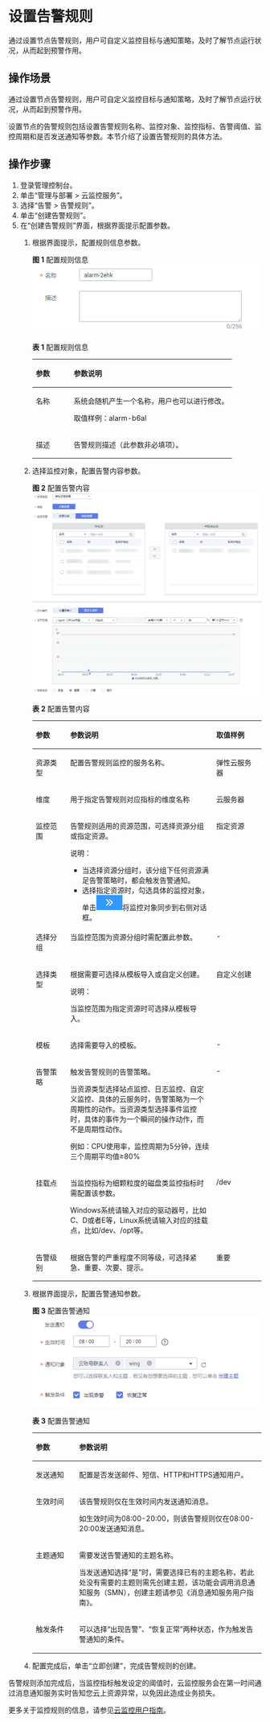 # 设置告警规则<a name="cce_01_0071"></a>

通过设置节点告警规则，用户可自定义监控目标与通知策略，及时了解节点运行状况，从而起到预警作用。

## 操作场景<a name="section68231384319"></a>

通过设置节点告警规则，用户可自定义监控目标与通知策略，及时了解节点运行状况，从而起到预警作用。

设置节点的告警规则包括设置告警规则名称、监控对象、监控指标、告警阈值、监控周期和是否发送通知等参数。本节介绍了设置告警规则的具体方法。

## 操作步骤<a name="section18203181373215"></a>

1.  登录管理控制台。
2.  单击“管理与部署 \> 云监控服务”。
3.  选择“告警 \> 告警规则”。
4.  单击“创建告警规则”。
5.  在“创建告警规则”界面，根据界面提示配置参数。
    1.  根据界面提示，配置规则信息参数。

        **图 1**  配置规则信息<a name="fig1470112311227"></a>  
        ![](figures/配置规则信息.png "配置规则信息")

        **表 1**  配置规则信息

        <a name="table9481141712223"></a>
        <table><thead align="left"><tr id="row6481117152218"><th class="cellrowborder" valign="top" width="18.96%" id="mcps1.2.3.1.1"><p id="p248161712224"><a name="p248161712224"></a><a name="p248161712224"></a>参数</p>
        </th>
        <th class="cellrowborder" valign="top" width="81.04%" id="mcps1.2.3.1.2"><p id="p948191732212"><a name="p948191732212"></a><a name="p948191732212"></a>参数说明</p>
        </th>
        </tr>
        </thead>
        <tbody><tr id="row848111176224"><td class="cellrowborder" valign="top" width="18.96%" headers="mcps1.2.3.1.1 "><p id="p548131710227"><a name="p548131710227"></a><a name="p548131710227"></a>名称</p>
        </td>
        <td class="cellrowborder" valign="top" width="81.04%" headers="mcps1.2.3.1.2 "><p id="p448111792212"><a name="p448111792212"></a><a name="p448111792212"></a>系统会随机产生一个名称，用户也可以进行修改。</p>
        <p id="p204815171225"><a name="p204815171225"></a><a name="p204815171225"></a>取值样例：alarm-b6al</p>
        </td>
        </tr>
        <tr id="row1348115178222"><td class="cellrowborder" valign="top" width="18.96%" headers="mcps1.2.3.1.1 "><p id="p1481111716221"><a name="p1481111716221"></a><a name="p1481111716221"></a>描述</p>
        </td>
        <td class="cellrowborder" valign="top" width="81.04%" headers="mcps1.2.3.1.2 "><p id="p4481517182218"><a name="p4481517182218"></a><a name="p4481517182218"></a>告警规则描述（此参数非必填项）。</p>
        </td>
        </tr>
        </tbody>
        </table>

    2.  选择监控对象，配置告警内容参数。

        **图 2**  配置告警内容<a name="fig1674320252422"></a>  
        ![](figures/配置告警内容.png "配置告警内容")

        **表 2**  配置告警内容

        <a name="table1951189104216"></a>
        <table><thead align="left"><tr id="row79491995423"><th class="cellrowborder" valign="top" width="14.970000000000002%" id="mcps1.2.4.1.1"><p id="p1694917913426"><a name="p1694917913426"></a><a name="p1694917913426"></a>参数</p>
        </th>
        <th class="cellrowborder" valign="top" width="63.73000000000001%" id="mcps1.2.4.1.2"><p id="p79496924210"><a name="p79496924210"></a><a name="p79496924210"></a>参数说明</p>
        </th>
        <th class="cellrowborder" valign="top" width="21.3%" id="mcps1.2.4.1.3"><p id="p139491990425"><a name="p139491990425"></a><a name="p139491990425"></a>取值样例</p>
        </th>
        </tr>
        </thead>
        <tbody><tr id="row17949393429"><td class="cellrowborder" valign="top" width="14.970000000000002%" headers="mcps1.2.4.1.1 "><p id="p19949592427"><a name="p19949592427"></a><a name="p19949592427"></a>资源类型</p>
        </td>
        <td class="cellrowborder" valign="top" width="63.73000000000001%" headers="mcps1.2.4.1.2 "><p id="p89497934220"><a name="p89497934220"></a><a name="p89497934220"></a>配置告警规则监控的服务名称。</p>
        </td>
        <td class="cellrowborder" valign="top" width="21.3%" headers="mcps1.2.4.1.3 "><p id="p19494917424"><a name="p19494917424"></a><a name="p19494917424"></a>弹性云服务器</p>
        </td>
        </tr>
        <tr id="row895014917429"><td class="cellrowborder" valign="top" width="14.970000000000002%" headers="mcps1.2.4.1.1 "><p id="p12949993427"><a name="p12949993427"></a><a name="p12949993427"></a>维度</p>
        </td>
        <td class="cellrowborder" valign="top" width="63.73000000000001%" headers="mcps1.2.4.1.2 "><p id="p1694918915428"><a name="p1694918915428"></a><a name="p1694918915428"></a>用于指定告警规则对应指标的维度名称</p>
        </td>
        <td class="cellrowborder" valign="top" width="21.3%" headers="mcps1.2.4.1.3 "><p id="p5949129174211"><a name="p5949129174211"></a><a name="p5949129174211"></a>云服务器</p>
        </td>
        </tr>
        <tr id="row9950199425"><td class="cellrowborder" valign="top" width="14.970000000000002%" headers="mcps1.2.4.1.1 "><p id="p1695069174215"><a name="p1695069174215"></a><a name="p1695069174215"></a>监控范围</p>
        </td>
        <td class="cellrowborder" valign="top" width="63.73000000000001%" headers="mcps1.2.4.1.2 "><p id="p595012916426"><a name="p595012916426"></a><a name="p595012916426"></a>告警规则适用的资源范围，可选择资源分组或指定资源。</p>
        <div class="note" id="note1895019910426"><a name="note1895019910426"></a><a name="note1895019910426"></a><span class="notetitle"> 说明： </span><div class="notebody"><a name="ul895019914215"></a><a name="ul895019914215"></a><ul id="ul895019914215"><li>当选择资源分组时，该分组下任何资源满足告警策略时，都会触发告警通知。</li><li>选择指定资源时，勾选具体的监控对象，单击<a name="image17829252125118"></a><a name="image17829252125118"></a><span><img id="image17829252125118" src="figures/d62a6059252dd42aad3af07a0a3b5bb5c9eab834-jpg.png"></span>将监控对象同步到右侧对话框。</li></ul>
        </div></div>
        </td>
        <td class="cellrowborder" valign="top" width="21.3%" headers="mcps1.2.4.1.3 "><p id="p1195016918422"><a name="p1195016918422"></a><a name="p1195016918422"></a>指定资源</p>
        </td>
        </tr>
        <tr id="row69501099422"><td class="cellrowborder" valign="top" width="14.970000000000002%" headers="mcps1.2.4.1.1 "><p id="p795059104214"><a name="p795059104214"></a><a name="p795059104214"></a>选择分组</p>
        </td>
        <td class="cellrowborder" valign="top" width="63.73000000000001%" headers="mcps1.2.4.1.2 "><p id="p159502912423"><a name="p159502912423"></a><a name="p159502912423"></a>当监控范围为资源分组时需配置此参数。</p>
        </td>
        <td class="cellrowborder" valign="top" width="21.3%" headers="mcps1.2.4.1.3 "><p id="p79501994428"><a name="p79501994428"></a><a name="p79501994428"></a>-</p>
        </td>
        </tr>
        <tr id="row5951139154215"><td class="cellrowborder" valign="top" width="14.970000000000002%" headers="mcps1.2.4.1.1 "><p id="p49501692426"><a name="p49501692426"></a><a name="p49501692426"></a>选择类型</p>
        </td>
        <td class="cellrowborder" valign="top" width="63.73000000000001%" headers="mcps1.2.4.1.2 "><p id="p1295099124214"><a name="p1295099124214"></a><a name="p1295099124214"></a>根据需要可选择从模板导入或自定义创建。</p>
        <div class="note" id="note695013974211"><a name="note695013974211"></a><a name="note695013974211"></a><span class="notetitle"> 说明： </span><div class="notebody"><p id="p39503914210"><a name="p39503914210"></a><a name="p39503914210"></a>当监控范围为指定资源时可选择从模板导入。</p>
        </div></div>
        </td>
        <td class="cellrowborder" valign="top" width="21.3%" headers="mcps1.2.4.1.3 "><p id="p995019910423"><a name="p995019910423"></a><a name="p995019910423"></a>自定义创建</p>
        </td>
        </tr>
        <tr id="row1095129204217"><td class="cellrowborder" valign="top" width="14.970000000000002%" headers="mcps1.2.4.1.1 "><p id="p189513916422"><a name="p189513916422"></a><a name="p189513916422"></a>模板</p>
        </td>
        <td class="cellrowborder" valign="top" width="63.73000000000001%" headers="mcps1.2.4.1.2 "><p id="p795116910422"><a name="p795116910422"></a><a name="p795116910422"></a>选择需要导入的模板。</p>
        </td>
        <td class="cellrowborder" valign="top" width="21.3%" headers="mcps1.2.4.1.3 "><p id="p169511293424"><a name="p169511293424"></a><a name="p169511293424"></a>-</p>
        </td>
        </tr>
        <tr id="row89519954220"><td class="cellrowborder" valign="top" width="14.970000000000002%" headers="mcps1.2.4.1.1 "><p id="p1951159164214"><a name="p1951159164214"></a><a name="p1951159164214"></a>告警策略</p>
        </td>
        <td class="cellrowborder" valign="top" width="63.73000000000001%" headers="mcps1.2.4.1.2 "><p id="p9951189154217"><a name="p9951189154217"></a><a name="p9951189154217"></a>触发告警规则的告警策略。</p>
        <p id="p667040195419"><a name="p667040195419"></a><a name="p667040195419"></a>当资源类型选择站点监控、日志监控、自定义监控、具体的云服务时，告警策略为一个周期性的动作。当资源类型选择事件监控时，具体的事件为一个瞬间的操作动作，而不是周期性动作。</p>
        <p id="p2095129124217"><a name="p2095129124217"></a><a name="p2095129124217"></a>例如：CPU使用率，监控周期为5分钟，连续三个周期平均值≥80%</p>
        </td>
        <td class="cellrowborder" valign="top" width="21.3%" headers="mcps1.2.4.1.3 "><p id="p29511797423"><a name="p29511797423"></a><a name="p29511797423"></a>-</p>
        </td>
        </tr>
        <tr id="row3951891428"><td class="cellrowborder" valign="top" width="14.970000000000002%" headers="mcps1.2.4.1.1 "><p id="p19951139124214"><a name="p19951139124214"></a><a name="p19951139124214"></a>挂载点</p>
        </td>
        <td class="cellrowborder" valign="top" width="63.73000000000001%" headers="mcps1.2.4.1.2 "><p id="p795116911425"><a name="p795116911425"></a><a name="p795116911425"></a>当监控指标为细颗粒度的磁盘类监控指标时需配置该参数。</p>
        <p id="p04530143561"><a name="p04530143561"></a><a name="p04530143561"></a>Windows系统请输入对应的驱动器号，比如C、D或者E等，Linux系统请输入对应的挂载点，比如/dev、/opt等。</p>
        </td>
        <td class="cellrowborder" valign="top" width="21.3%" headers="mcps1.2.4.1.3 "><p id="p159511497428"><a name="p159511497428"></a><a name="p159511497428"></a>/dev</p>
        </td>
        </tr>
        <tr id="row5951129114220"><td class="cellrowborder" valign="top" width="14.970000000000002%" headers="mcps1.2.4.1.1 "><p id="p179518918423"><a name="p179518918423"></a><a name="p179518918423"></a>告警级别</p>
        </td>
        <td class="cellrowborder" valign="top" width="63.73000000000001%" headers="mcps1.2.4.1.2 "><p id="p169511919421"><a name="p169511919421"></a><a name="p169511919421"></a>根据告警的严重程度不同等级，可选择紧急、重要、次要、提示。</p>
        </td>
        <td class="cellrowborder" valign="top" width="21.3%" headers="mcps1.2.4.1.3 "><p id="p12951098425"><a name="p12951098425"></a><a name="p12951098425"></a>重要</p>
        </td>
        </tr>
        </tbody>
        </table>

    3.  根据界面提示，配置告警通知参数。

        **图 3**  配置告警通知<a name="fig458094616420"></a>  
        ![](figures/配置告警通知.png "配置告警通知")

        **表 3**  配置告警通知

        <a name="table54161352427"></a>
        <table><thead align="left"><tr id="row13415173554216"><th class="cellrowborder" valign="top" width="18.87%" id="mcps1.2.3.1.1"><p id="p174151835174212"><a name="p174151835174212"></a><a name="p174151835174212"></a>参数</p>
        </th>
        <th class="cellrowborder" valign="top" width="81.13%" id="mcps1.2.3.1.2"><p id="p13415123594216"><a name="p13415123594216"></a><a name="p13415123594216"></a>参数说明</p>
        </th>
        </tr>
        </thead>
        <tbody><tr id="row3415103514420"><td class="cellrowborder" valign="top" width="18.87%" headers="mcps1.2.3.1.1 "><p id="p1741553594216"><a name="p1741553594216"></a><a name="p1741553594216"></a>发送通知</p>
        </td>
        <td class="cellrowborder" valign="top" width="81.13%" headers="mcps1.2.3.1.2 "><p id="p1641523534216"><a name="p1641523534216"></a><a name="p1641523534216"></a>配置是否发送邮件、短信、HTTP和HTTPS通知用户。</p>
        </td>
        </tr>
        <tr id="row18415153564213"><td class="cellrowborder" valign="top" width="18.87%" headers="mcps1.2.3.1.1 "><p id="p1241513574211"><a name="p1241513574211"></a><a name="p1241513574211"></a>生效时间</p>
        </td>
        <td class="cellrowborder" valign="top" width="81.13%" headers="mcps1.2.3.1.2 "><p id="p11415123518423"><a name="p11415123518423"></a><a name="p11415123518423"></a>该告警规则仅在生效时间内发送通知消息。</p>
        <p id="p44151435144210"><a name="p44151435144210"></a><a name="p44151435144210"></a>如生效时间为08:00-20:00，则该告警规则仅在08:00-20:00发送通知消息。</p>
        </td>
        </tr>
        <tr id="row164156354426"><td class="cellrowborder" valign="top" width="18.87%" headers="mcps1.2.3.1.1 "><p id="p1441533517421"><a name="p1441533517421"></a><a name="p1441533517421"></a>主题通知</p>
        </td>
        <td class="cellrowborder" valign="top" width="81.13%" headers="mcps1.2.3.1.2 "><p id="p144152035194218"><a name="p144152035194218"></a><a name="p144152035194218"></a>需要发送告警通知的主题名称。</p>
        <p id="p74151035134218"><a name="p74151035134218"></a><a name="p74151035134218"></a>当发送通知选择“是”时，需要选择已有的主题名称，若此处没有需要的主题则需先创建主题，该功能会调用消息通知服务（SMN），创建主题请参见《消息通知服务用户指南》。</p>
        </td>
        </tr>
        <tr id="row1416153504210"><td class="cellrowborder" valign="top" width="18.87%" headers="mcps1.2.3.1.1 "><p id="p0415235174219"><a name="p0415235174219"></a><a name="p0415235174219"></a>触发条件</p>
        </td>
        <td class="cellrowborder" valign="top" width="81.13%" headers="mcps1.2.3.1.2 "><p id="p141617354423"><a name="p141617354423"></a><a name="p141617354423"></a>可以选择“出现告警”、“恢复正常”两种状态，作为触发告警通知的条件。</p>
        </td>
        </tr>
        </tbody>
        </table>

    4.  配置完成后，单击“立即创建”，完成告警规则的创建。


告警规则添加完成后，当监控指标触发设定的阈值时，云监控服务会在第一时间通过消息通知服务实时告知您云上资源异常，以免因此造成业务损失。

更多关于监控规则的信息，请参见[云监控用户指南](https://support.huaweicloud.com/usermanual-ces/zh-cn_topic_0015479880.html)。

